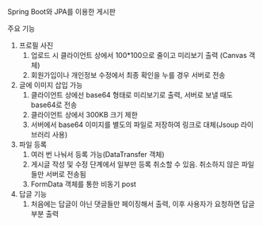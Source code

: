 Spring Boot와 JPA를 이용한 게시판

주요 기능

1. 프로필 사진
   1) 업로드 시 클라이언트 상에서 100*100으로 줄이고 미리보기 출력 (Canvas 객체)
   2) 회원가입이나 개인정보 수정에서 최종 확인을 누를 경우 서버로 전송
2. 글에 이미지 삽입 가능
   1) 클라이언트 상에선 base64 형태로 미리보기로 출력, 서버로 보낼 때도 base64로 전송
   2) 클라이언트 상에서 300KB 크기 제한
   3) 서버에서 base64 이미지를 별도의 파일로 저장하여 링크로 대체(Jsoup 라이브러리 사용)
3. 파일 등록
   1) 여러 번 나눠서 등록 가능(DataTransfer 객체)
   2) 게시글 작성 및 수정 단계에서 일부만 등록 취소할 수 있음. 취소하지 않은 파일들만 서버로 전송됨
   3) FormData 객체를 통한 비동기 post
4. 답글 기능
   1) 처음에는 답글이 아닌 댓글들만 페이징해서 출력, 이후 사용자가 요청하면 답글 부분 출력
